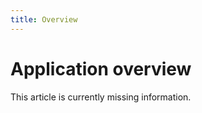 ```yaml
---
title: Overview
---
```


# Application overview

<p class="notice">
This article is currently missing information.
</p>

